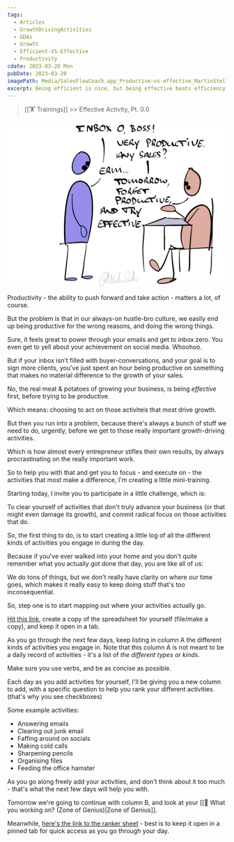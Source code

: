 ```yaml
---
tags:
  - Articles
  - GrowthDrivingActivities
  - GDAs
  - Growth
  - Efficient-VS-Effective
  - Productivity
cdate: 2023-03-20 Mon
pubDate: 2023-03-20
imagePath: Media/SalesFlowCoach.app_Productive-vs-effective_MartinStellar.png
excerpt: Being efficient is nice, but being effective beats efficiency any day of the week. Learn how to prioritise and execute, and get the important stuff done
---
```


>[[🏋️ Trainings]] >> Effective Activity, Pt. 0.0

![](Media/SalesFlowCoach.app_Productive-vs-effective_MartinStellar.png)

Productivity - the ability to push forward and take action - matters a lot, of course.

But the problem is that in our always-on hustle-bro culture, we easily end up being productive for the wrong reasons, and doing the wrong things.

Sure, it feels great to power through your emails and get to inbox zero. You even get to yell about your achievement on social media. Whoohoo.

But if your inbox isn't filled with buyer-conversations, and your goal is to sign more clients, you've just spent an hour being productive on something that makes no material difference to the growth of your sales.

No, the real meat & potatoes of growing your business, is being *effective* first, before trying to be productive.

Which means: choosing to act on those activiteis that most drive growth.

But then you run into a problem, because there's always a bunch of stuff we need to do, urgently, before we get to those really important growth-driving activities.

Which is how almost every entrepreneur stifles their own results, by always procrastinating on the really important work.

So to help you with that and get you to focus - and execute on - the activities that most make a difference, I'm creating a little mini-training.

Starting today, I invite you to participate in a little challenge, which is:

To clear yourself of activities that don't truly advance your business (or that might even damage its growth), and commit radical focus on those activities that do.

So, the first thing to do, is to start creating a little log of all the different kinds of activities you engage in during the day.

Because if you've ever walked into your home and you don't quite remember what you actually got done that day, you are like all of us:

We do tons of things, but we don't really have clarity on where our time goes, which makes it really easy to keep doing stuff that's too inconsequential.

So, step one is to start mapping out where your activities actually go.

[Hit this link](https://docs.google.com/spreadsheets/d/1zCtbRJwp-IgrKPuYWiw5yrcLCcOblgcBjyr37_t2qSg), create a copy of the spreadsheet for yourself (file/make a copy), and keep it open in a tab.

As you go through the next few days, keep listing in column A the different kinds of activities you engage in. Note that this column A is not meant to be a daily record of activities - it's a list of *the different types or kinds*.

Make sure you use verbs, and be as concise as possible.

Each day as you add activities for yourself, I'll be giving you a new column to add, with a specific question to help you rank your different activities. (that's why you see checkboxes)

Some example activities:

- Answering emails
- Clearing out junk email
- Faffing around on socials
- Making cold calls
- Sharpening pencils
- Organising files
- Feeding the office hamster

As you go along freely add your activities, and don't think about it too much - that's what the next few days will help you with.

Tomorrow we're going to continue with column B, and look at your [[📄 What you working on? (Zone of Genius)|Zone of Genius]].

Meanwhile, [here's the link to the ranker sheet](https://docs.google.com/spreadsheets/d/1zCtbRJwp-IgrKPuYWiw5yrcLCcOblgcBjyr37_t2qSg/) - best is to keep it open in a pinned tab for quick access as you go through your day.
